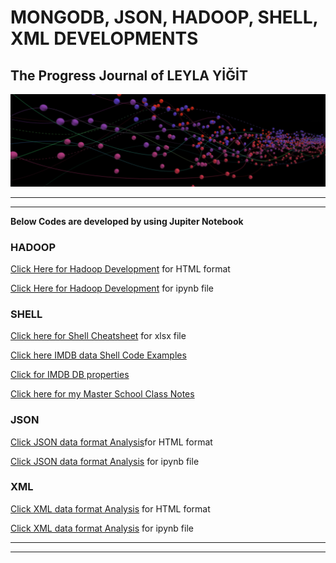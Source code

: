 
# MONGODB, JSON, HADOOP, SHELL, XML DEVELOPMENTS

## The Progress Journal of LEYLA YİĞİT

![Screenshot](aloomaliveimage2.jpg)

***
***

**Below Codes are developed by using Jupiter Notebook**

### HADOOP

[Click Here for Hadoop Development](HADOOP_DATA_ANALYSIS.html) for HTML format

[Click Here for Hadoop Development](https://github.com/DATALOVERVISUALIZER/HADOOP-SHELL-MONGODB/blob/master/HADOOP_DATA_ANALYSIS.ipynb) for ipynb file

### SHELL

[Click here for Shell Cheatsheet](https://github.com/DATALOVERVISUALIZER/HADOOP-SHELL-MONGODB/blob/master/shell_commands_cheatsheet.xlsx) for xlsx file

[Click here IMDB data Shell Code Examples](https://github.com/DATALOVERVISUALIZER/HADOOP-SHELL-MONGODB/blob/master/shell_code_exercise_with_IMDB_DB.txt)

[Click for IMDB DB properties](https://github.com/DATALOVERVISUALIZER/HADOOP-SHELL-MONGODB/blob/master/imdb_database)

[Click here for my Master School Class Notes](https://github.com/DATALOVERVISUALIZER/HADOOP-SHELL-MONGODB/blob/master/Shell_Mef_University_Class_Notes.txt)

### JSON

[Click JSON data format Analysis](JSON_IMPORTDATA_ANALYSIS_WITH_JUPITER.html)for HTML format

[Click JSON data format Analysis](https://github.com/DATALOVERVISUALIZER/HADOOP-SHELL-MONGODB/blob/master/JSON_IMPORTDATA_ANALYSIS_WITH_JUPITER.ipynb) for ipynb file

### XML

[Click XML data format Analysis](XML_HURRIYET_REALESTATEDATA_ANALYSIS_WITH_JUPITER.html) for HTML format

[Click XML data format Analysis](https://github.com/DATALOVERVISUALIZER/HADOOP-SHELL-MONGODB/blob/master/XML_HURRIYET_REALESTATEDATA_ANALYSIS_WITH_JUPITER.ipynb) for ipynb file



***
***
